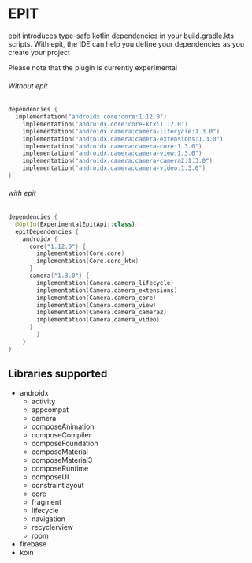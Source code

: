 # EPIT

epit introduces type-safe kotlin dependencies in your build.gradle.kts scripts. With epit, the IDE can help you define your dependencies as you create your project

Please note that the plugin is currently experimental
###### Without epit
```Kotlin
dependencies {
  implementation("androidx.core:core:1.12.0")
    implementation("androidx.core:core-ktx:1.12.0")
    implementation("androidx.camera:camera-lifecycle:1.3.0")
    implementation("androidx.camera:camera-extensions:1.3.0")
    implementation("androidx.camera:camera-core:1.3.0")
    implementation("androidx.camera:camera-view:1.3.0")
    implementation("androidx.camera:camera-camera2:1.3.0")
    implementation("androidx.camera:camera-video:1.3.0")
}
```

###### with epit
```Kotlin
dependencies {
  @OptIn(ExperimentalEpitApi::class)
  epitDependencies {
    androidx {
      core("1.12.0") {
        implementation(Core.core)
        implementation(Core.core_ktx)
      }
      camera("1.3.0") {
        implementation(Camera.camera_lifecycle)
        implementation(Camera.camera_extensions)
        implementation(Camera.camera_core)
        implementation(Camera.camera_view)
        implementation(Camera.camera_camera2)
        implementation(Camera.camera_video)
      }
        }
    }
}
```

## Libraries supported

- androidx
  - activity
  - appcompat
  - camera
  - composeAnimation
  - composeCompiler
  - composeFoundation
  - composeMaterial
  - composeMaterial3
  - composeRuntime
  - composeUI
  - constraintlayout
  - core
  - fragment
  - lifecycle
  - navigation
  - recyclerview
  - room
- firebase
- koin

